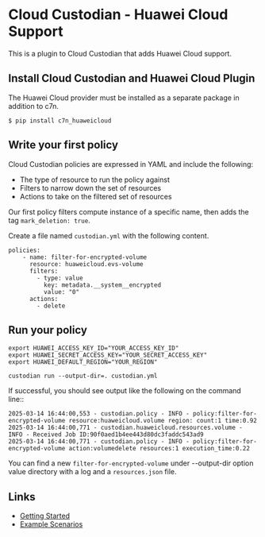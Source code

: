 # Cloud Custodian - Huawei Cloud Support

This is a plugin to Cloud Custodian that adds Huawei Cloud support.

## Install Cloud Custodian and Huawei Cloud Plugin

The Huawei Cloud provider must be installed as a separate package in addition to c7n.

    $ pip install c7n_huaweicloud

## Write your first policy

Cloud Custodian policies are expressed in YAML and include the following:

* The type of resource to run the policy against
* Filters to narrow down the set of resources
* Actions to take on the filtered set of resources

Our first policy filters compute instance of a specific name, then adds the tag ``mark_deletion: true``.

Create a file named ``custodian.yml`` with the following content.

    policies:
        - name: filter-for-encrypted-volume
          resource: huaweicloud.evs-volume
          filters:
            - type: value
              key: metadata.__system__encrypted
              value: "0"
          actions:
            - delete

## Run your policy

    export HUAWEI_ACCESS_KEY_ID="YOUR_ACCESS_KEY_ID"
    export HUAWEI_SECRET_ACCESS_KEY="YOUR_SECRET_ACCESS_KEY"
    export HUAWEI_DEFAULT_REGION="YOUR_REGION"

    custodian run --output-dir=. custodian.yml

If successful, you should see output like the following on the command line::

    2025-03-14 16:44:00,553 - custodian.policy - INFO - policy:filter-for-encrypted-volume resource:huaweicloud.volume region: count:1 time:0.92
    2025-03-14 16:44:00,771 - custodian.huaweicloud.resources.volume - INFO - Received Job ID:90f0aed1b4ee443d80dc3faddc543ad9
    2025-03-14 16:44:00,771 - custodian.policy - INFO - policy:filter-for-encrypted-volume action:volumedelete resources:1 execution_time:0.22

You can find a new ``filter-for-encrypted-volume`` under --output-dir option value directory with a log and a ``resources.json`` file.

## Links
- [Getting Started](https://cloudcustodian.io/docs/huaweicloud/gettingstarted.html)
- [Example Scenarios](https://cloudcustodian.io/docs/huaweicloud/examples/index.html)
